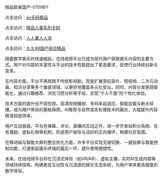 精品欧美国产-0709BY

点击访问：<a href="https://heiliaoxwd5i8.pages.dev">av无码精品</a>

点击访问：<a href="https://heiliao2dmwwy.pages.dev">精品人妻系列无码</a>

点击访问：<a href="https://heiliaowzu4ur.pages.dev">人人妻人人添</a>

点击访问：<a href="https://heiliaoll4qsx.pages.dev">久久99国产综合精品</a>

随着数字娱乐的快速崛起，在线视频平台已成为现代用户获取娱乐内容的主要方式。用户对内容的丰富性与平台的技术性能提出了更高要求，促使行业持续创新与变革。

在内容方面，平台不再局限于传统影视剧，而是扩展至纪录片、短视频、二次元动画、知识分享等多个垂直领域，以更好地覆盖多元化受众。同时，内容分发更趋智能化，通过兴趣推荐、浏览习惯分析等手段，实现“千人千面”的个性化体验。

技术方面的提升也不容忽视。高清视频播放、多码率自适应、智能加载与断点续播，成为用户体验的基础保障。AI推荐与自然语言处理技术的融合，大幅提升内容精准投放效率。

用户互动层面，平台在弹幕、评论、直播间互动之外，进一步开发如积分系统、任务激励、虚拟礼物等机制，形成用户留存与活跃的正向循环，构建社区氛围。

在移动端与智能大屏的整合优化方面，许多平台实现无缝切换、一键投屏与智能控制功能，打通家庭娱乐终端的最后一环，提升使用便捷性。

未来，在线视频平台将在沉浸式体验（如VR/AR）、虚拟主播、实时AI生成内容等领域持续探索，构建更具互动性与沉浸感的娱乐生态系统，为用户带来更高维度的数字体验。

<span style="display:none;">[Canonical link]( https://github.com/dudu25013/419701 ）</span>
